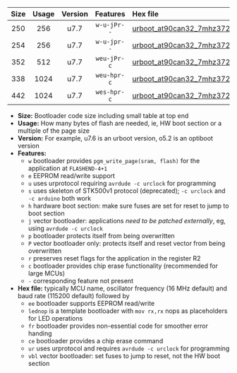 |Size|Usage|Version|Features|Hex file|
|:-:|:-:|:-:|:-:|:--|
|250|256|u7.7|`w-u-jPr--`|[urboot_at90can32_7mhz3728_19200bps_lednop_ur_vbl.hex](https://raw.githubusercontent.com/stefanrueger/urboot.hex/main/mcus/at90can32/fcpu_7mhz3728/19200_bps/urboot_at90can32_7mhz3728_19200bps_lednop_ur_vbl.hex)|
|254|256|u7.7|`w-u-jpr--`|[urboot_at90can32_7mhz3728_19200bps_lednop_fr_ur_vbl.hex](https://raw.githubusercontent.com/stefanrueger/urboot.hex/main/mcus/at90can32/fcpu_7mhz3728/19200_bps/urboot_at90can32_7mhz3728_19200bps_lednop_fr_ur_vbl.hex)|
|352|512|u7.7|`weu-jPr-c`|[urboot_at90can32_7mhz3728_19200bps_ee_lednop_fr_ce_ur_vbl.hex](https://raw.githubusercontent.com/stefanrueger/urboot.hex/main/mcus/at90can32/fcpu_7mhz3728/19200_bps/urboot_at90can32_7mhz3728_19200bps_ee_lednop_fr_ce_ur_vbl.hex)|
|338|1024|u7.7|`weu-hpr-c`|[urboot_at90can32_7mhz3728_19200bps_ee_lednop_fr_ce_ur.hex](https://raw.githubusercontent.com/stefanrueger/urboot.hex/main/mcus/at90can32/fcpu_7mhz3728/19200_bps/urboot_at90can32_7mhz3728_19200bps_ee_lednop_fr_ce_ur.hex)|
|442|1024|u7.7|`wes-hpr-c`|[urboot_at90can32_7mhz3728_19200bps_ee_lednop_fr_ce.hex](https://raw.githubusercontent.com/stefanrueger/urboot.hex/main/mcus/at90can32/fcpu_7mhz3728/19200_bps/urboot_at90can32_7mhz3728_19200bps_ee_lednop_fr_ce.hex)|

- **Size:** Bootloader code size including small table at top end
- **Usage:** How many bytes of flash are needed, ie, HW boot section or a multiple of the page size
- **Version:** For example, u7.6 is an urboot version, o5.2 is an optiboot version
- **Features:**
  + `w` bootloader provides `pgm_write_page(sram, flash)` for the application at `FLASHEND-4+1`
  + `e` EEPROM read/write support
  + `u` uses urprotocol requiring `avrdude -c urclock` for programming
  + `s` uses skeleton of STK500v1 protocol (deprecated); `-c urclock` and `-c arduino` both work
  + `h` hardware boot section: make sure fuses are set for reset to jump to boot section
  + `j` vector bootloader: applications *need to be patched externally*, eg, using `avrdude -c urclock`
  + `p` bootloader protects itself from being overwritten
  + `P` vector bootloader only: protects itself and reset vector from being overwritten
  + `r` preserves reset flags for the application in the register R2
  + `c` bootloader provides chip erase functionality (recommended for large MCUs)
  + `-` corresponding feature not present
- **Hex file:** typically MCU name, oscillator frequency (16 MHz default) and baud rate (115200 default) followed by
  + `ee` bootloader supports EEPROM read/write
  + `lednop` is a template bootloader with `mov rx,rx` nops as placeholders for LED operations
  + `fr` bootloader provides non-essential code for smoother error handing
  + `ce` bootloader provides a chip erase command
  + `ur` uses urprotocol and requires `avrdude -c urclock` for programming
  + `vbl` vector bootloader: set fuses to jump to reset, not the HW boot section
